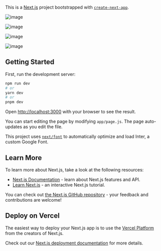 This is a [Next.js](https://nextjs.org/) project bootstrapped with [`create-next-app`](https://github.com/vercel/next.js/tree/canary/packages/create-next-app).

![image](https://github.com/Asad-sarkh8/synapse/assets/83243854/aafb7c9a-a8a5-4393-a8d7-46b2f3186d65)

![image](https://github.com/Asad-sarkh8/synapse/assets/83243854/42c03425-b723-48d8-8002-8129931c14e8)

![image](https://github.com/Asad-sarkh8/synapse/assets/83243854/3cf11588-6033-4499-8382-b1a786f940f4)

![image](https://github.com/Asad-sarkh8/synapse/assets/83243854/74fce17e-4c34-4466-a967-d4dad09fcd56)


## Getting Started

First, run the development server:

```bash
npm run dev
# or
yarn dev
# or
pnpm dev
```

Open [http://localhost:3000](http://localhost:3000) with your browser to see the result.

You can start editing the page by modifying `app/page.js`. The page auto-updates as you edit the file.

This project uses [`next/font`](https://nextjs.org/docs/basic-features/font-optimization) to automatically optimize and load Inter, a custom Google Font.

## Learn More

To learn more about Next.js, take a look at the following resources:

- [Next.js Documentation](https://nextjs.org/docs) - learn about Next.js features and API.
- [Learn Next.js](https://nextjs.org/learn) - an interactive Next.js tutorial.

You can check out [the Next.js GitHub repository](https://github.com/vercel/next.js/) - your feedback and contributions are welcome!

## Deploy on Vercel

The easiest way to deploy your Next.js app is to use the [Vercel Platform](https://vercel.com/new?utm_medium=default-template&filter=next.js&utm_source=create-next-app&utm_campaign=create-next-app-readme) from the creators of Next.js.

Check out our [Next.js deployment documentation](https://nextjs.org/docs/deployment) for more details.
